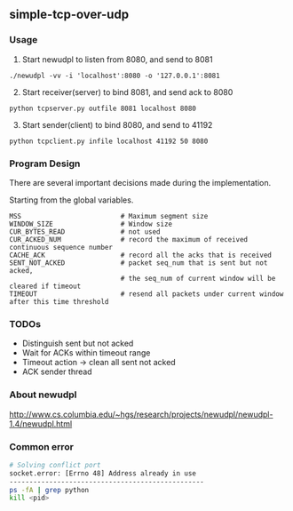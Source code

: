 ## simple-tcp-over-udp


### Usage
1. Start newudpl to listen from 8080, and send to 8081
```
./newudpl -vv -i 'localhost':8080 -o '127.0.0.1':8081
```

2. Start receiver(server) to bind 8081, and send ack to 8080
```
python tcpserver.py outfile 8081 localhost 8080
```

3. Start sender(client) to bind 8080, and send to 41192
```
python tcpclient.py infile localhost 41192 50 8080
```


### Program Design
There are several important decisions made during the implementation.

Starting from the global variables.
```
MSS                         # Maximum segment size 
WINDOW_SIZE                 # Window size 
CUR_BYTES_READ              # not used 
CUR_ACKED_NUM               # record the maximum of received continuous sequence number
CACHE_ACK                   # record all the acks that is received
SENT_NOT_ACKED              # packet seq_num that is sent but not acked, 
                            # the seq_num of current window will be cleared if timeout 
TIMEOUT                     # resend all packets under current window after this time threshold
```



### TODOs

- Distinguish sent but not acked
- Wait for ACKs within timeout range
- Timeout action -> clean all sent not acked
- ACK sender thread


### About newudpl
http://www.cs.columbia.edu/~hgs/research/projects/newudpl/newudpl-1.4/newudpl.html

### Common error
```bash
# Solving conflict port 
socket.error: [Errno 48] Address already in use
-------------------------------------------------
ps -fA | grep python
kill <pid>
```
